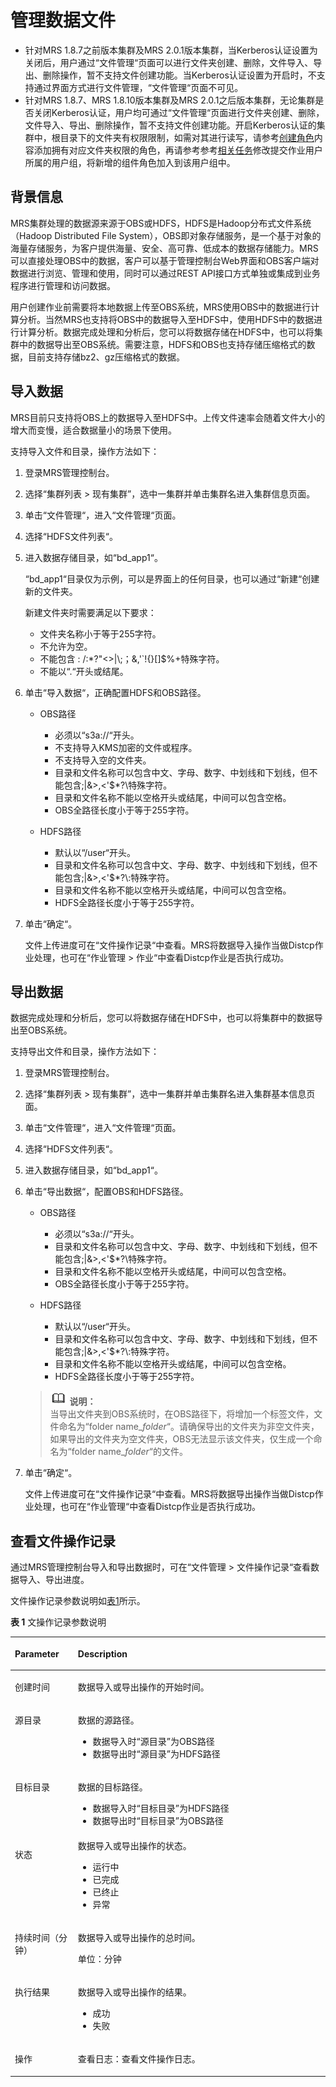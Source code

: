 # 管理数据文件<a name="ZH-CN_TOPIC_0173397434"></a>

-   针对MRS 1.8.7之前版本集群及MRS 2.0.1版本集群，当Kerberos认证设置为关闭后，用户通过“文件管理“页面可以进行文件夹创建、删除，文件导入、导出、删除操作，暂不支持文件创建功能。当Kerberos认证设置为开启时，不支持通过界面方式进行文件管理，“文件管理“页面不可见。
-   针对MRS 1.8.7、MRS 1.8.10版本集群及MRS 2.0.1之后版本集群，无论集群是否关闭Kerberos认证，用户均可通过“文件管理“页面进行文件夹创建、删除，文件导入、导出、删除操作，暂不支持文件创建功能。开启Kerberos认证的集群中，根目录下的文件夹有权限限制，如需对其进行读写，请参考[创建角色](创建角色.md)内容添加拥有对应文件夹权限的角色，再请参考参考[相关任务](创建用户组.md#s855da92cb75446818be082dff6e197f1)修改提交作业用户所属的用户组，将新增的组件角色加入到该用户组中。

## 背景信息<a name="section10956235144750"></a>

MRS集群处理的数据源来源于OBS或HDFS，HDFS是Hadoop分布式文件系统（Hadoop Distributed File System），OBS即对象存储服务，是一个基于对象的海量存储服务，为客户提供海量、安全、高可靠、低成本的数据存储能力。MRS可以直接处理OBS中的数据，客户可以基于管理控制台Web界面和OBS客户端对数据进行浏览、管理和使用，同时可以通过REST API接口方式单独或集成到业务程序进行管理和访问数据。

用户创建作业前需要将本地数据上传至OBS系统，MRS使用OBS中的数据进行计算分析。当然MRS也支持将OBS中的数据导入至HDFS中，使用HDFS中的数据进行计算分析。数据完成处理和分析后，您可以将数据存储在HDFS中，也可以将集群中的数据导出至OBS系统。需要注意，HDFS和OBS也支持存储压缩格式的数据，目前支持存储bz2、gz压缩格式的数据。

## 导入数据<a name="section6302178417377"></a>

MRS目前只支持将OBS上的数据导入至HDFS中。上传文件速率会随着文件大小的增大而变慢，适合数据量小的场景下使用。

支持导入文件和目录，操作方法如下：

1.  登录MRS管理控制台。
2.  选择“集群列表 \> 现有集群”，选中一集群并单击集群名进入集群信息页面。
3.  单击“文件管理“，进入“文件管理“页面。
4.  选择“HDFS文件列表“。
5.  进入数据存储目录，如“bd\_app1“。

    “bd\_app1“目录仅为示例，可以是界面上的任何目录，也可以通过“新建“创建新的文件夹。

    新建文件夹时需要满足以下要求：

    -   文件夹名称小于等于255字符。
    -   不允许为空。
    -   不能包含 : /:\*?"<\>|\\;；&,'\`!\{\}\[\]$%+特殊字符。
    -   不能以“.“开头或结尾。

6.  单击“导入数据“，正确配置HDFS和OBS路径。
    -   OBS路径
        -   必须以“s3a://“开头。
        -   不支持导入KMS加密的文件或程序。
        -   不支持导入空的文件夹。
        -   目录和文件名称可以包含中文、字母、数字、中划线和下划线，但不能包含;|&\>,<'$\*?\\特殊字符。
        -   目录和文件名称不能以空格开头或结尾，中间可以包含空格。
        -   OBS全路径长度小于等于255字符。

    -   HDFS路径
        -   默认以“/user“开头。
        -   目录和文件名称可以包含中文、字母、数字、中划线和下划线，但不能包含;|&\>,<'$\*?\\:特殊字符。
        -   目录和文件名称不能以空格开头或结尾，中间可以包含空格。
        -   HDFS全路径长度小于等于255字符。

7.  单击“确定“。

    文件上传进度可在“文件操作记录“中查看。MRS将数据导入操作当做Distcp作业处理，也可在“作业管理 \> 作业“中查看Distcp作业是否执行成功。


## 导出数据<a name="section30692926173717"></a>

数据完成处理和分析后，您可以将数据存储在HDFS中，也可以将集群中的数据导出至OBS系统。

支持导出文件和目录，操作方法如下：

1.  登录MRS管理控制台。
2.  选择“集群列表 \> 现有集群”，选中一集群并单击集群名进入集群基本信息页面。
3.  单击“文件管理“，进入“文件管理“页面。
4.  选择“HDFS文件列表“。
5.  进入数据存储目录，如“bd\_app1“。
6.  单击“导出数据“，配置OBS和HDFS路径。

    -   OBS路径
        -   必须以“s3a://“开头。
        -   目录和文件名称可以包含中文、字母、数字、中划线和下划线，但不能包含;|&\>,<'$\*?\\特殊字符。
        -   目录和文件名称不能以空格开头或结尾，中间可以包含空格。
        -   OBS全路径长度小于等于255字符。

    -   HDFS路径
        -   默认以“/user“开头。
        -   目录和文件名称可以包含中文、字母、数字、中划线和下划线，但不能包含;|&\>,<'$\*?\\:特殊字符。
        -   目录和文件名称不能以空格开头或结尾，中间可以包含空格。
        -   HDFS全路径长度小于等于255字符。

    >![](public_sys-resources/icon-note.gif) **说明：**   
    >当导出文件夹到OBS系统时，在OBS路径下，将增加一个标签文件，文件命名为“folder name\_$folder$“。请确保导出的文件夹为非空文件夹，如果导出的文件夹为空文件夹，OBS无法显示该文件夹，仅生成一个命名为“folder name\_$folder$“的文件。  

7.  单击“确定“。

    文件上传进度可在“文件操作记录“中查看。MRS将数据导出操作当做Distcp作业处理，也可在“作业管理“中查看Distcp作业是否执行成功。


## 查看文件操作记录<a name="section14278550102310"></a>

通过MRS管理控制台导入和导出数据时，可在“文件管理 \> 文件操作记录“查看数据导入、导出进度。

文件操作记录参数说明如[表1](#table59621065102929)所示。

**表 1**  文操作记录参数说明

<a name="table59621065102929"></a>
<table><thead align="left"><tr id="row30921286102929"><th class="cellrowborder" valign="top" width="20%" id="mcps1.2.3.1.1"><p id="p60148761102929"><a name="p60148761102929"></a><a name="p60148761102929"></a>Parameter</p>
</th>
<th class="cellrowborder" valign="top" width="80%" id="mcps1.2.3.1.2"><p id="p40211485102929"><a name="p40211485102929"></a><a name="p40211485102929"></a>Description</p>
</th>
</tr>
</thead>
<tbody><tr id="row26359045102929"><td class="cellrowborder" valign="top" width="20%" headers="mcps1.2.3.1.1 "><p id="p54707896102929"><a name="p54707896102929"></a><a name="p54707896102929"></a>创建时间</p>
</td>
<td class="cellrowborder" valign="top" width="80%" headers="mcps1.2.3.1.2 "><p id="p2154600102929"><a name="p2154600102929"></a><a name="p2154600102929"></a>数据导入或导出操作的开始时间。</p>
</td>
</tr>
<tr id="row19391402102929"><td class="cellrowborder" valign="top" width="20%" headers="mcps1.2.3.1.1 "><p id="p27199711102929"><a name="p27199711102929"></a><a name="p27199711102929"></a>源目录</p>
</td>
<td class="cellrowborder" valign="top" width="80%" headers="mcps1.2.3.1.2 "><p id="p55692997102929"><a name="p55692997102929"></a><a name="p55692997102929"></a>数据的源路径。</p>
<a name="ul29001071103850"></a><a name="ul29001071103850"></a><ul id="ul29001071103850"><li>数据导入时<span class="parmname" id="parmname5582576416558"><a name="parmname5582576416558"></a><a name="parmname5582576416558"></a>“源目录”</span>为OBS路径</li><li>数据导出时<span class="parmname" id="parmname1416476516610"><a name="parmname1416476516610"></a><a name="parmname1416476516610"></a>“源目录”</span>为HDFS路径</li></ul>
</td>
</tr>
<tr id="row31474930102929"><td class="cellrowborder" valign="top" width="20%" headers="mcps1.2.3.1.1 "><p id="p66441379102929"><a name="p66441379102929"></a><a name="p66441379102929"></a>目标目录</p>
</td>
<td class="cellrowborder" valign="top" width="80%" headers="mcps1.2.3.1.2 "><p id="p13042650102929"><a name="p13042650102929"></a><a name="p13042650102929"></a>数据的目标路径。</p>
<a name="ul5041459410402"></a><a name="ul5041459410402"></a><ul id="ul5041459410402"><li>数据导入时<span class="parmname" id="parmname761764916644"><a name="parmname761764916644"></a><a name="parmname761764916644"></a>“目标目录”</span>为HDFS路径</li><li>数据导出时<span class="parmname" id="parmname3522414416652"><a name="parmname3522414416652"></a><a name="parmname3522414416652"></a>“目标目录”</span>为OBS路径</li></ul>
</td>
</tr>
<tr id="row50274986102929"><td class="cellrowborder" valign="top" width="20%" headers="mcps1.2.3.1.1 "><p id="p45742050102929"><a name="p45742050102929"></a><a name="p45742050102929"></a>状态</p>
</td>
<td class="cellrowborder" valign="top" width="80%" headers="mcps1.2.3.1.2 "><div class="p" id="p14118546102929"><a name="p14118546102929"></a><a name="p14118546102929"></a>数据导入或导出操作的状态。<a name="ul805096292920"></a><a name="ul805096292920"></a><ul id="ul805096292920"><li>运行中</li><li>已完成</li><li>已终止</li><li>异常</li></ul>
</div>
</td>
</tr>
<tr id="row59958055102929"><td class="cellrowborder" valign="top" width="20%" headers="mcps1.2.3.1.1 "><p id="p1810920463217"><a name="p1810920463217"></a><a name="p1810920463217"></a>持续时间（分钟）</p>
</td>
<td class="cellrowborder" valign="top" width="80%" headers="mcps1.2.3.1.2 "><p id="p59750244102929"><a name="p59750244102929"></a><a name="p59750244102929"></a>数据导入或导出操作的总时间。</p>
<p id="p59919844155041"><a name="p59919844155041"></a><a name="p59919844155041"></a>单位：分钟</p>
</td>
</tr>
<tr id="row881286102929"><td class="cellrowborder" valign="top" width="20%" headers="mcps1.2.3.1.1 "><p id="p4275369102929"><a name="p4275369102929"></a><a name="p4275369102929"></a>执行结果</p>
</td>
<td class="cellrowborder" valign="top" width="80%" headers="mcps1.2.3.1.2 "><p id="p10760588102929"><a name="p10760588102929"></a><a name="p10760588102929"></a>数据导入或导出操作的结果。</p>
<a name="ul27678081115333"></a><a name="ul27678081115333"></a><ul id="ul27678081115333"><li>成功</li><li>失败</li></ul>
</td>
</tr>
<tr id="row9275191403117"><td class="cellrowborder" valign="top" width="20%" headers="mcps1.2.3.1.1 "><p id="p1727511146317"><a name="p1727511146317"></a><a name="p1727511146317"></a>操作</p>
</td>
<td class="cellrowborder" valign="top" width="80%" headers="mcps1.2.3.1.2 "><p id="p12754146311"><a name="p12754146311"></a><a name="p12754146311"></a>查看日志：查看文件操作日志。</p>
</td>
</tr>
</tbody>
</table>

